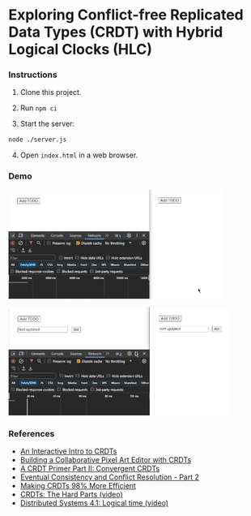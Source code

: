 # Exploring Conflict-free Replicated Data Types (CRDT) with Hybrid Logical Clocks (HLC)

### Instructions

1. Clone this project.

2. Run `npm ci`

3. Start the server:

```bash
node ./server.js
```

4. Open `index.html` in a web browser.

### Demo

![CRDT based input updates](./demo-1.gif)

![Offline support + conflict resolution with HLCs](./demo-2.gif)

### References

- [An Interactive Intro to CRDTs](https://jakelazaroff.com/words/an-interactive-intro-to-crdts/)
- [Building a Collaborative Pixel Art Editor with CRDTs](https://jakelazaroff.com/words/building-a-collaborative-pixel-art-editor-with-crdts/)
- [A CRDT Primer Part II: Convergent CRDTs](https://blog.jtfmumm.com//2015/11/24/crdt-primer-2-convergent-crdts/)
- [Eventual Consistency and Conflict Resolution - Part 2](https://www.mydistributed.systems/2022/02/eventual-consistency-part-2.html)
- [Making CRDTs 98% More Efficient](https://jakelazaroff.com/words/making-crdts-98-percent-more-efficient)
- [CRDTs: The Hard Parts (video)](https://www.youtube.com/watch?v=x7drE24geUw&t=3587s)
- [Distributed Systems 4.1: Logical time (video)](https://www.youtube.com/watch?v=x-D8iFU1d-o)
